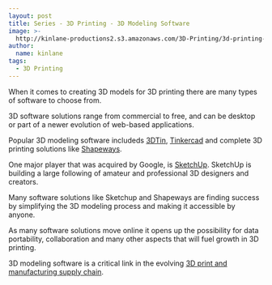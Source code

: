 ```yaml
---
layout: post
title: Series - 3D Printing - 3D Modeling Software
image: >-
  http://kinlane-productions2.s3.amazonaws.com/3D-Printing/3d-printing-software.JPG
author:
  name: kinlane
tags:
  - 3D Printing
---
```

When it comes to creating 3D models for 3D printing there are many types of software to choose from.

3D software solutions range from commercial to free, and can be desktop or part of a newer evolution of web-based applications.

Popular 3D modeling software includeds [3DTin](http://www.3dtin.com "3DTin"), [Tinkercad](http://tinkercad.com "Tinkercad") and complete 3D printing solutions like [Shapeways](/admin/blog/www.shapeways.com "Shapeways").

One major player that was acquired by Google, is [SketchUp](/admin/blog/sketchup.google.com "Sketchup"). SketchUp is building a large following of amateur and professional 3D designers and creators.

Many software solutions like Sketchup and Shapeways are finding success by simplifying the 3D modeling process and making it accessible by anyone.

As many software solutions move online it opens up the possibility for data portability, collaboration and many other aspects that will fuel growth in 3D printing.

3D modeling software is a critical link in the evolving [3D print and manufacturing supply chain](http://www.kinlane.com/2011/05/3d-printing-and-manufacturing-supply-chain/ "3D print and manufacturing supply chain").